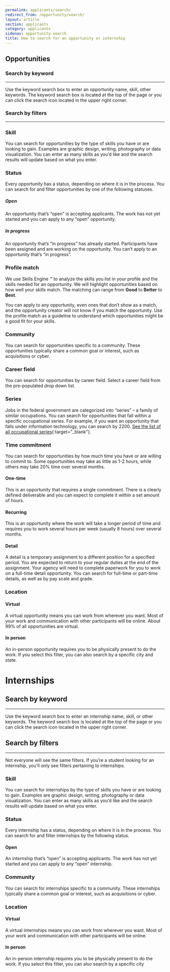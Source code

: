 ```yaml
---
permalink: applicants/search/
redirect_from: /opportunity/search/
layout: article
section: applicants
category: applicants
sidenav: opportunity-search
title: How to search for an opportunity or internship
---
```


## Opportunities

### Search by keyword
<hr />

Use the keyword search box to enter an opportunity name, skill, other keywords. The keyword search box is located at the top of the page or you can click the search icon located in the upper right corner.

### Search by filters
<hr />


### Skill

You can search for opportunities by the type of skills you have or are looking to gain. Examples are graphic design, writing, photography or data visualization. You can enter as many skills as you’d like and the search results will update based on what you enter.

### Status

Every opportunity has a status, depending on where it is in the process. You can search for and filter opportunities by one of the following statuses.

##### Open

An opportunity that’s “open” is accepting applicants. The work has not yet started and you can apply to any “open” opportunity.

##### In progress

An opportunity that’s “in progress” has already started. Participants have been assigned and are working on the opportunity. You can’t apply to an opportunity that’s “in progress”.

### Profile match

We use Skills Engine ™ to analyze the skills you list in your profile and the skills needed for an opportunity. We will highlight opportunities based on how well your skills match. The matching can range from **Good** to **Better** to **Best**.

You can apply to any opportunity, even ones that don’t show as a match, and the opportunity creator will not know if you match the opportunity. Use the profile match as a guideline to understand which opportunities might be a good fit for your skills.

### Community

You can search for opportunities specific to a community. These opportunities typically share a common goal or interest, such as acquisitions or cyber.

### Career field

You can search for opportunities by career field. Select a career field from the pre-populated drop down list.

### Series

Jobs in the federal government are categorized into “series” – a family of similar occupations. You can search for opportunities that fall within a specific occupational series. For example, if you want an opportunity that falls under information technology, you can search by 2200. [See the list of all occupational series](https://www.opm.gov/policy-data-oversight/classification-qualifications/classifying-general-schedule-positions/#url=Standards){:target="_blank"}.

### Time commitment

You can search for opportunities by how much time you have or are willing to commit to. Some opportunities may take as little as 1-2 hours, while others may take 20% time over several months.

#### One-time

This is an opportunity that requires a single commitment. There is a clearly defined deliverable and you can expect to complete it within a set amount of hours.

#### Recurring

This is an opportunity where the work will take a longer period of time and requires you to work several hours per week (usually 8 hours) over several months.

#### Detail

A detail is a temporary assignment to a different position for a specified period. You are expected to return to your regular duties at the end of the assignment. Your agency will need to complete paperwork for you to work on a full-time detail opportunity. You can search for full-time or part-time details, as well as by pay scale and grade.

### Location

#### Virtual

A virtual opportunity means you can work from wherever you want. Most of your work and communication with other participants will be online. About 99% of all opportunities are virtual.

#### In person

An in-person opportunity requires you to be physically present to do the work. If you select this filter, you can also search by a specific city and state.

# Internships

## Search by keyword
<hr />

Use the keyword search box to enter an internship name, skill, or other keywords. The keyword search box is located at the top of the page or you can click the search icon located in the upper right corner.

## Search by filters
<hr />
Not everyone will see the same filters. If you’re a student looking for an internship, you’ll only see filters pertaining to internships.

### Skill

You can search for internships by the type of skills you have or are looking to gain. Examples are graphic design, writing, photography or data visualization. You can enter as many skills as you’d like and the search results will update based on what you enter.

### Status

Every internship has a status, depending on where it is in the process. You can search for and filter internships by the following status.

#### Open

An internship that’s “open” is accepting applicants. The work has not yet started and you can apply to any “open” internship.

### Community

You can search for internships specific to a community. These internships typically share a common goal or interest, such as acquisitions or cyber.


### Location

#### Virtual

A virtual internships means you can work from wherever you want. Most of your work and communication with other participants will be online.

#### In person

An in-person internship requires you to be physically present to do the work. If you select this filter, you can also search by a specific city
